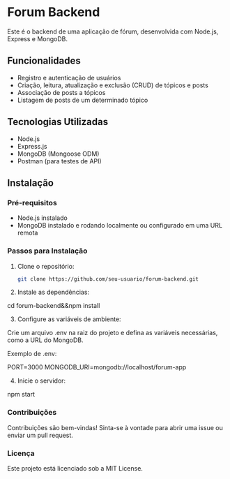 # Forum Backend

Este é o backend de uma aplicação de fórum, desenvolvida com Node.js, Express e MongoDB.


## Funcionalidades

- Registro e autenticação de usuários
- Criação, leitura, atualização e exclusão (CRUD) de tópicos e posts
- Associação de posts a tópicos
- Listagem de posts de um determinado tópico


## Tecnologias Utilizadas

- Node.js
- Express.js
- MongoDB (Mongoose ODM)
- Postman (para testes de API)


## Instalação
### Pré-requisitos


- Node.js instalado
- MongoDB instalado e rodando localmente ou configurado em uma URL remota


### Passos para Instalação


1. Clone o repositório:

   ```bash
   git clone https://github.com/seu-usuario/forum-backend.git

2. Instale as dependências:

cd forum-backend&&npm install

3. Configure as variáveis de ambiente:

Crie um arquivo .env na raiz do projeto e defina as variáveis necessárias, como a URL do MongoDB.

Exemplo de .env:

PORT=3000
MONGODB_URI=mongodb://localhost/forum-app

4. Inicie o servidor:

npm start


### Contribuições
Contribuições são bem-vindas! Sinta-se à vontade para abrir uma issue ou enviar um pull request.

### Licença
Este projeto está licenciado sob a MIT License.

   
